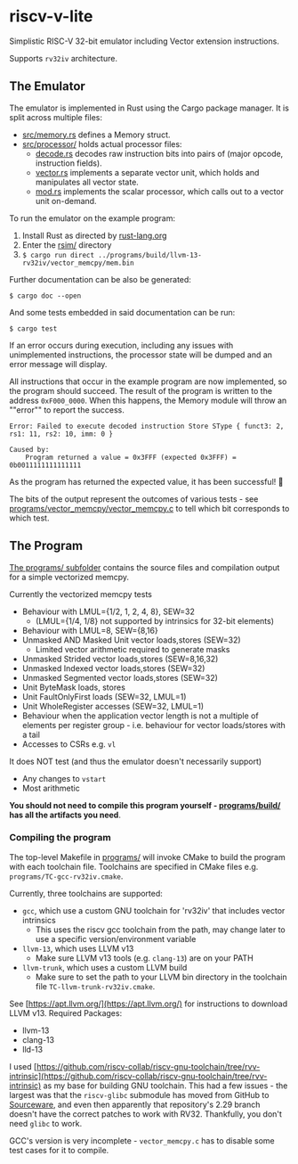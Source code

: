 # riscv-v-lite
Simplistic RISC-V 32-bit emulator including Vector extension instructions.

Supports `rv32iv` architecture.

## The Emulator

The emulator is implemented in Rust using the Cargo package manager.
It is split across multiple files:
- [src/memory.rs](/rsim/src/memory.rs) defines a Memory struct.
- [src/processor/](/rsim/src/processor/) holds actual processor files:
    - [decode.rs](rsim/src/processor/decode.rs) decodes raw instruction bits into pairs of (major opcode, instruction fields).
    - [vector.rs](rsim/src/processor/vector.rs) implements a separate vector unit, which holds and manipulates all vector state.
    - [mod.rs](rsim/src/processor/mod.rs) implements the scalar processor, which calls out to a vector unit on-demand.

To run the emulator on the example program:
1. Install Rust as directed by [rust-lang.org](https://www.rust-lang.org/tools/install)
2. Enter the [rsim/](/rsim/) directory
3. ```$ cargo run direct ../programs/build/llvm-13-rv32iv/vector_memcpy/mem.bin```

Further documentation can be also be generated:

```$ cargo doc --open```

And some tests embedded in said documentation can be run:

```$ cargo test```

If an error occurs during execution, including any issues with unimplemented instructions, the processor state will be dumped and an error message will display.

All instructions that occur in the example program are now implemented, so the program should succeed.
The result of the program is written to the address `0xF000_0000`.
When this happens, the Memory module will throw an ""error"" to report the success.

```
Error: Failed to execute decoded instruction Store SType { funct3: 2, rs1: 11, rs2: 10, imm: 0 }

Caused by:
    Program returned a value = 0x3FFF (expected 0x3FFF) = 0b0011111111111111
```

As the program has returned the expected value, it has been successful! 🎉

The bits of the output represent the outcomes of various tests - see [programs/vector_memcpy/vector_memcpy.c](/programs/vector_memcpy/vector_memcpy.c) to tell which bit corresponds to which test.

## The Program

[The programs/ subfolder](/programs/) contains the source files and compilation output for a simple vectorized memcpy.

Currently the vectorized memcpy tests
- Behaviour with LMUL={1/2, 1, 2, 4, 8}, SEW=32
  - (LMUL={1/4, 1/8} not supported by intrinsics for 32-bit elements)
- Behaviour with LMUL=8, SEW={8,16}
- Unmasked AND Masked Unit vector loads,stores (SEW=32)
  - Limited vector arithmetic required to generate masks
- Unmasked Strided vector loads,stores (SEW=8,16,32)
- Unmasked Indexed vector loads,stores (SEW=32)
- Unmasked Segmented vector loads,stores (SEW=32)
- Unit ByteMask loads, stores
- Unit FaultOnlyFirst loads (SEW=32, LMUL=1)
- Unit WholeRegister accesses (SEW=32, LMUL=1)
- Behaviour when the application vector length is not a multiple of elements per register group - i.e. behaviour for vector loads/stores with a tail
- Accesses to CSRs e.g. `vl`

It does NOT test (and thus the emulator doesn't necessarily support)
- Any changes to `vstart`
- Most arithmetic

**You should not need to compile this program yourself - [programs/build/](/programs/build/) has all the artifacts you need**. 

### Compiling the program

The top-level Makefile in [programs/](/programs/) will invoke CMake to build the program with each toolchain file.
Toolchains are specified in CMake files e.g. `programs/TC-gcc-rv32iv.cmake`.

Currently, three toolchains are supported:
- `gcc`, which use a custom GNU toolchain for 'rv32iv' that includes vector intrinsics
  - This uses the riscv gcc toolchain from the path, may change later to use a specific version/environment variable
- `llvm-13`, which uses LLVM v13
  - Make sure LLVM v13 tools (e.g. `clang-13`) are on your PATH
- `llvm-trunk`, which uses a custom LLVM build
  - Make sure to set the path to your LLVM bin directory in the toolchain file `TC-llvm-trunk-rv32iv.cmake`.

See [https://apt.llvm.org/](https://apt.llvm.org/) for instructions to download LLVM v13.
Required Packages:
- llvm-13
- clang-13
- lld-13

I used [https://github.com/riscv-collab/riscv-gnu-toolchain/tree/rvv-intrinsic](https://github.com/riscv-collab/riscv-gnu-toolchain/tree/rvv-intrinsic) as my base for building GNU toolchain.
This had a few issues - the largest was that the `riscv-glibc` submodule has moved from GitHub to [Sourceware](https://sourceware.org/git/?p=glibc.git), and even then apparently that repository's 2.29 branch doesn't have the correct patches to work with RV32.
Thankfully, you don't need `glibc` to work.

GCC's version is very incomplete - `vector_memcpy.c` has to disable some test cases for it to compile.
